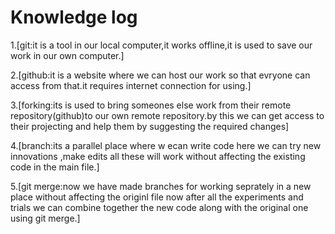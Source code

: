 # Knowledge log

1.[git:it is a tool in our local computer,it works offline,it is used to save our work in our own computer.]

2.[github:it is a website where we can host our work so that evryone can access from that.it requires internet connection for using.]

3.[forking:its is used to bring someones else work from their remote repository(github)to our own remote repository.by this we can get access to their projecting and help them by suggesting the required changes]

4.[branch:its a parallel place where w ecan write code here we can try new innovations ,make edits all these will work without affecting the existing code in the main file.]

5.[git merge:now we have made branches for working seprately in a new place without affecting the originl file now after all the experiments and trials we can combine together the new code along with the original one using git merge.]
